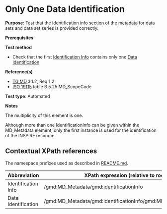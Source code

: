 # Only One Data Identification

**Purpose**: Test that the identification info section of the metadata for data sets and data set series is provided correctly.

**Prerequisites**

**Test method**

* Check that the first [Identification Info](#identificationInfo) contains only one [Data Identification](#dataIdentification)

**Reference(s)**

* [TG MD](./README.md#ref_TG_MD),3.1.2, Req 1.2
* [ISO 19115](./README.md#ref_ISO_19115) table B.5.25 MD_ScopeCode

**Test type**: Automated

**Notes**

The multiplicity of this element is one.

Although more than one IdentificationInfo can be given within the MD_Metadata element, only the first instance is used for the identification of the INSPIRE resource.

## Contextual XPath references

The namespace prefixes used as described in [README.md](./README.md#namespaces).

Abbreviation                                   |  XPath expression (relative to root)
-----------------------------------------------| -------------------------------------------------------------------------
<a name="identificationInfo"></a> Identification Info   | /gmd:MD_Metadata/gmd:identificationInfo
<a name="dataIdentification"></a> Data Identification   | /gmd:MD_Metadata/gmd:identificationInfo/gmd:MD_DataIdentification
